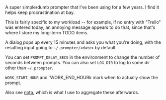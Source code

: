 A super simple/dumb prompter that I've been using for a few years. I find it
helps keep procrastination at bay.

This is fairly specific to my workload -- for example, if no entry with
"Trello" was entered today, an annoying message appears to do that, since
that's where I store my long-term TODO items.

A dialog pops up every 15 minutes and asks you what you're doing, with the
resulting input going to `~/.prompter/<date>` by default.

You can set `PROMPT_DELAY_SECS` in the environment to change the number of
seconds between prompts. You can also set `LOG_DIR` to log to some dir other
than `~/.prompter`.

`WORK_START_HOUR` and `WORK_END_HOURk mark when to actually show the prompt.

Also see [nota](https://github.com/cdown/nota), which is what I use to
aggregate these afterwards.
